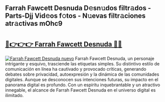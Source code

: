 ## Farrah Fawcett Desnuda D𝚎sn𝚞dos filtr𝚊dos - Parts-Djj Vid𝚎os f𝚘tos - N𝚞evas filtr𝚊ciones atr𝚊ctivas mOhc9

# <h2><a href="http://mb0vhvl.tromn.icu/?c=Farrah+Fawcett+Desnuda">🔗👉👉👉 Farrah Fawcett Desnuda 🔗🔗</a></h2>

[![Farrah Fawcett Desnuda nuevo](https://i.imgur.com/pEAQMta.gif)](http://mb0vhvl.tromn.icu/?c=Farrah+Fawcett+Desnuda)
Farrah Fawcett Desnuda, un personaje intrigante y esquivo, trasciende las etiquetas simples. Su distintivo estilo de comunicación en línea ha cautivado y provocado críticas, generando debates sobre privacidad, autoexpresión y la dinámica de las comunidades digitales. Aunque se desconocen sus intenciones futuras, su impacto en el panorama digital es profundo. Con un espíritu inquebrantable y un atractivo innegable, el alcance de Farrah Fawcett Desnuda en el universo digital es ilimitado.
